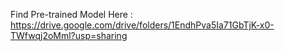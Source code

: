 Find Pre-trained Model Here : https://drive.google.com/drive/folders/1EndhPva5Ia71GbTjK-x0-TWfwqj2oMml?usp=sharing
